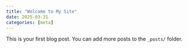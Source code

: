 ```yaml
---
title: "Welcome to My Site"
date: 2025-03-31
categories: [meta]
---
```


This is your first blog post. You can add more posts to the `_posts/` folder.
